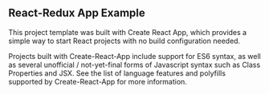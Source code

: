 ## React-Redux App Example
This project template was built with Create React App, which provides a simple way to start React projects with no build configuration needed.

Projects built with Create-React-App include support for ES6 syntax, as well as several unofficial / not-yet-final forms of Javascript syntax such as Class Properties and JSX. See the list of language features and polyfills supported by Create-React-App for more information.


